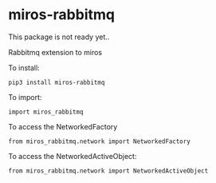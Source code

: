 # miros-rabbitmq
This package is not ready yet..

Rabbitmq extension to miros

To install:
```
pip3 install miros-rabbitmq
```

To import:
```
import miros_rabbitmq
```

To access the NetworkedFactory
```
from miros_rabbitmq.network import NetworkedFactory  
```

To access the NetworkedActiveObject:
```
from miros_rabbitmq.network import NetworkedActiveObject
```

